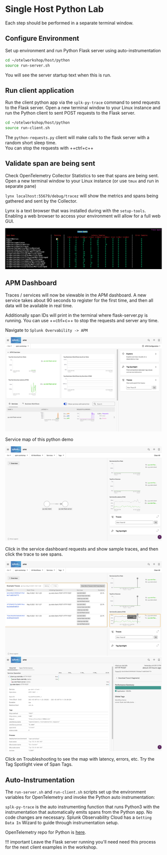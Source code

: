 # Single Host Python Lab

Each step should be performed in a separate terminal window.

## Configure Environment

Set up environment and run Python Flask server using auto-instrumentation

```bash
cd ~/otelworkshop/host/python
source run-server.sh
```

You will see the server startup text when this is run.

## Run client application

Run the client python app via the `splk-py-trace` command to send requests to the Flask server. Open a new terminal window to your Linux instance and run the Python client to sent POST requests to the Flask server.

```bash
cd ~/otelworkshop/host/python
source run-client.sh
```

The `python-requests.py` client will make calls to the flask server with a random short sleep time.  
You can stop the requests with ++ctrl+c++

## Validate span are being sent

Check OpenTelemetry Collector Statistics to see that spans are being sent. Open a new terminal window to your Linux instance (or use `tmux` and run in separate pane)

`lynx localhost:55679/debug/tracez` will show the metrics and spans being gathered and sent by the Collector.  

Lynx is a text browser that was installed during with the `setup-tools`. Enabling a web browser to access your environment will allow for a full web GUI.  

![zpagaes](../../images/06-zpages.png)

## APM Dashboard

Traces / services will now be viewable in the APM dashboard. A new service takes about 90 seconds to register for the first time, and then all data will be available in real time.  
  
Additionally span IDs will print in the terminal where flask-server.py is running. You can use ++ctrl+c++ to stop the requests and server any time.  

Navigate to `Splunk Overvability -> APM`

![image](../../images/07-apm.png)

Service map of this python demo  

![image](../../images/08-python.png)

Click in the service dashboard requests and show sample traces, and then click the trace to see spans.

![image](../../images/09-pythontraces.png)  
![image](../../images/10-pythonspans.png)  

Click on Troubleshooting to see the map with latency, errors, etc. Try the Tag Spotlight view of Span Tags.

## Auto-Instrumentation

The `run-server.sh` and `run-client.sh` scripts set up the environment variables for OpenTelemetry and invoke the Python auto instrumentation:  

`splk-py-trace` is the auto instrumenting function that runs Python3 with the instrumentation that automatically emits spans from the Python app. No code changes are necessary. Splunk Observability Cloud has a `Getting Data In` Wizard to guide through instrumentation setup.

OpenTelemetry repo for Python is [here](https://github.com/signalfx/splunk-otel-python).

!!! important
    Leave the Flask server running you'll need need this process for the next client examples in the workshop.
